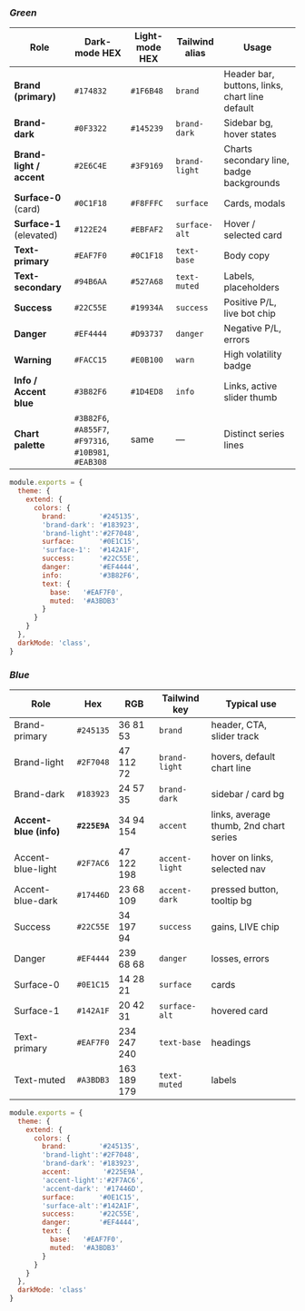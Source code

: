 ### *Green*

|Role|Dark-mode HEX|Light-mode HEX|Tailwind alias|Usage|
|---|---|---|---|---|
|**Brand (primary)**|`#174832`|`#1F6B48`|`brand`|Header bar, buttons, links, chart line default|
|**Brand-dark**|`#0F3322`|`#145239`|`brand-dark`|Sidebar bg, hover states|
|**Brand-light / accent**|`#2E6C4E`|`#3F9169`|`brand-light`|Charts secondary line, badge backgrounds|
|**Surface-0** (card)|`#0C1F18`|`#F8FFFC`|`surface`|Cards, modals|
|**Surface-1** (elevated)|`#122E24`|`#EBFAF2`|`surface-alt`|Hover / selected card|
|**Text-primary**|`#EAF7F0`|`#0C1F18`|`text-base`|Body copy|
|**Text-secondary**|`#94B6AA`|`#527A68`|`text-muted`|Labels, placeholders|
|**Success**|`#22C55E`|`#19934A`|`success`|Positive P/L, live bot chip|
|**Danger**|`#EF4444`|`#D93737`|`danger`|Negative P/L, errors|
|**Warning**|`#FACC15`|`#E0B100`|`warn`|High volatility badge|
|**Info / Accent blue**|`#3B82F6`|`#1D4ED8`|`info`|Links, active slider thumb|
|**Chart palette**|`#3B82F6`, `#A855F7`, `#F97316`, `#10B981`, `#EAB308`|same|—|Distinct series lines|
```tailwind.config.js
module.exports = {
  theme: {
    extend: {
      colors: {
        brand:        '#245135',
        'brand-dark': '#183923',
        'brand-light':'#2F7048',
        surface:      '#0E1C15',
        'surface-1':  '#142A1F',
        success:      '#22C55E',
        danger:       '#EF4444',
        info:         '#3B82F6',
        text: {
          base:   '#EAF7F0',
          muted:  '#A3BDB3'
        }
      }
    }
  },
  darkMode: 'class',
}

```

### *Blue*

|Role|Hex|RGB|Tailwind key|Typical use|
|---|---|---|---|---|
|Brand-primary|`#245135`|36 81 53|`brand`|header, CTA, slider track|
|Brand-light|`#2F7048`|47 112 72|`brand-light`|hovers, default chart line|
|Brand-dark|`#183923`|24 57 35|`brand-dark`|sidebar / card bg|
|**Accent-blue (info)**|**`#225E9A`**|34 94 154|`accent`|links, average thumb, 2nd chart series|
|Accent-blue-light|`#2F7AC6`|47 122 198|`accent-light`|hover on links, selected nav|
|Accent-blue-dark|`#17446D`|23 68 109|`accent-dark`|pressed button, tooltip bg|
|Success|`#22C55E`|34 197 94|`success`|gains, LIVE chip|
|Danger|`#EF4444`|239 68 68|`danger`|losses, errors|
|Surface-0|`#0E1C15`|14 28 21|`surface`|cards|
|Surface-1|`#142A1F`|20 42 31|`surface-alt`|hovered card|
|Text-primary|`#EAF7F0`|234 247 240|`text-base`|headings|
|Text-muted|`#A3BDB3`|163 189 179|`text-muted`|labels|
```tailwind.config.js
module.exports = {
  theme: {
    extend: {
      colors: {
        brand:        '#245135',
        'brand-light':'#2F7048',
        'brand-dark': '#183923',
        accent:        '#225E9A',
        'accent-light':'#2F7AC6',
        'accent-dark': '#17446D',
        surface:      '#0E1C15',
        'surface-alt':'#142A1F',
        success:      '#22C55E',
        danger:       '#EF4444',
        text: {
          base:   '#EAF7F0',
          muted:  '#A3BDB3'
        }
      }
    }
  },
  darkMode: 'class'
}

```